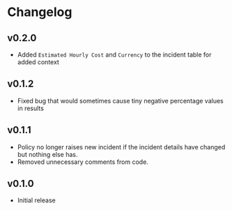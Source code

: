 # Changelog

## v0.2.0

- Added `Estimated Hourly Cost` and `Currency` to the incident table for added context

## v0.1.2

- Fixed bug that would sometimes cause tiny negative percentage values in results

## v0.1.1

- Policy no longer raises new incident if the incident details have changed but nothing else has.
- Removed unnecessary comments from code.

## v0.1.0

- Initial release
